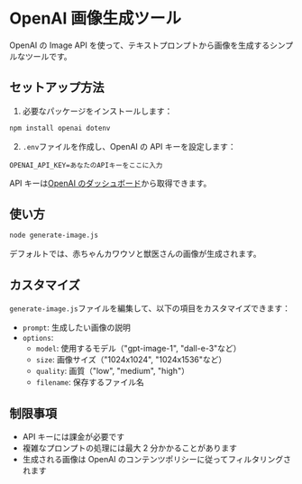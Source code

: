 # OpenAI 画像生成ツール

OpenAI の Image API を使って、テキストプロンプトから画像を生成するシンプルなツールです。

## セットアップ方法

1. 必要なパッケージをインストールします：

```bash
npm install openai dotenv
```

2. `.env`ファイルを作成し、OpenAI の API キーを設定します：

```
OPENAI_API_KEY=あなたのAPIキーをここに入力
```

API キーは[OpenAI のダッシュボード](https://platform.openai.com/api-keys)から取得できます。

## 使い方

```bash
node generate-image.js
```

デフォルトでは、赤ちゃんカワウソと獣医さんの画像が生成されます。

## カスタマイズ

`generate-image.js`ファイルを編集して、以下の項目をカスタマイズできます：

-   `prompt`: 生成したい画像の説明
-   `options`:
    -   `model`: 使用するモデル（"gpt-image-1", "dall-e-3"など）
    -   `size`: 画像サイズ（"1024x1024", "1024x1536"など）
    -   `quality`: 画質（"low", "medium", "high"）
    -   `filename`: 保存するファイル名

## 制限事項

-   API キーには課金が必要です
-   複雑なプロンプトの処理には最大 2 分かかることがあります
-   生成される画像は OpenAI のコンテンツポリシーに従ってフィルタリングされます
